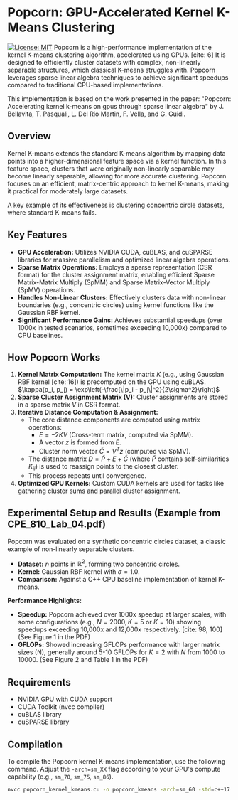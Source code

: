 # Popcorn: GPU-Accelerated Kernel K-Means Clustering

[![License: MIT](https://img.shields.io/badge/License-MIT-yellow.svg)](https://opensource.org/licenses/MIT) Popcorn is a high-performance implementation of the kernel K-means clustering algorithm, accelerated using GPUs. [cite: 6] It is designed to efficiently cluster datasets with complex, non-linearly separable structures, which classical K-means struggles with. Popcorn leverages sparse linear algebra techniques to achieve significant speedups compared to traditional CPU-based implementations.

This implementation is based on the work presented in the paper: "Popcorn: Accelerating kernel k-means on gpus through sparse linear algebra" by J. Bellavita, T. Pasquali, L. Del Rio Martin, F. Vella, and G. Guidi. 

## Overview

Kernel K-means extends the standard K-means algorithm by mapping data points into a higher-dimensional feature space via a kernel function. In this feature space, clusters that were originally non-linearly separable may become linearly separable, allowing for more accurate clustering. Popcorn focuses on an efficient, matrix-centric approach to kernel K-means, making it practical for moderately large datasets.

A key example of its effectiveness is clustering concentric circle datasets, where standard K-means fails.

## Key Features

* **GPU Acceleration:** Utilizes NVIDIA CUDA, cuBLAS, and cuSPARSE libraries for massive parallelism and optimized linear algebra operations.
* **Sparse Matrix Operations:** Employs a sparse representation (CSR format) for the cluster assignment matrix, enabling efficient Sparse Matrix-Matrix Multiply (SpMM) and Sparse Matrix-Vector Multiply (SpMV) operations.
* **Handles Non-Linear Clusters:** Effectively clusters data with non-linear boundaries (e.g., concentric circles) using kernel functions like the Gaussian RBF kernel.
* **Significant Performance Gains:** Achieves substantial speedups (over 1000x in tested scenarios, sometimes exceeding 10,000x) compared to CPU baselines.

## How Popcorn Works

1.  **Kernel Matrix Computation:** The kernel matrix $K$ (e.g., using Gaussian RBF kernel [cite: 16]) is precomputed on the GPU using cuBLAS.
    $\kappa(p_i, p_j) = \exp\left(-\frac{\|p_i - p_j\|^2}{2\sigma^2}\right)$
2.  **Sparse Cluster Assignment Matrix (V):** Cluster assignments are stored in a sparse matrix $V$ in CSR format.
3.  **Iterative Distance Computation & Assignment:**
    * The core distance components are computed using matrix operations:
        * $E = -2KV$ (Cross-term matrix, computed via SpMM). 
        * A vector $z$ is formed from $E$. 
        * Cluster norm vector $\tilde{C} = V^T z$ (computed via SpMV). 
    * The distance matrix $D = \tilde{P} + E + \tilde{C}$ (where $\tilde{P}$ contains self-similarities $K_{ii}$) is used to reassign points to the closest cluster. 
    * This process repeats until convergence. 
4.  **Optimized GPU Kernels:** Custom CUDA kernels are used for tasks like gathering cluster sums and parallel cluster assignment.

## Experimental Setup and Results (Example from CPE_810_Lab_04.pdf)

Popcorn was evaluated on a synthetic concentric circles dataset, a classic example of non-linearly separable clusters.

* **Dataset:** $n$ points in $\mathbb{R}^2$, forming two concentric circles. 
* **Kernel:** Gaussian RBF kernel with $\sigma=1.0$.
* **Comparison:** Against a C++ CPU baseline implementation of kernel K-means.

**Performance Highlights:**
* **Speedup:** Popcorn achieved over 1000x speedup at larger scales, with some configurations (e.g., $N=2000, K=5$ or $K=10$) showing speedups exceeding 10,000x and 12,000x respectively. [cite: 98, 100] (See Figure 1 in the PDF)
* **GFLOPs:** Showed increasing GFLOPs performance with larger matrix sizes (N), generally around 5-10 GFLOPs for $K=2$ with $N$ from 1000 to 10000. (See Figure 2 and Table 1 in the PDF)

## Requirements

* NVIDIA GPU with CUDA support
* CUDA Toolkit (nvcc compiler)
* cuBLAS library
* cuSPARSE library

## Compilation

To compile the Popcorn kernel K-means implementation, use the following command. Adjust the `-arch=sm_XX` flag according to your GPU's compute capability (e.g., `sm_70`, `sm_75`, `sm_86`).

```bash
nvcc popcorn_kernel_kmeans.cu -o popcorn_kmeans -arch=sm_60 -std=c++17 -lcublas -lcusparse -lineinfo -O3
```